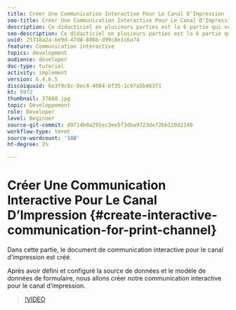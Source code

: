 ```yaml
---
title: Créer Une Communication Interactive Pour Le Canal D’Impression
seo-title: Créer Une Communication Interactive Pour Le Canal D’Impression
description: Ce didacticiel en plusieurs parties est la 6 partie qui vous permet de créer votre premier document de communication interactive pour le canal d’impression. Dans cette partie, le document de communication interactive pour le canal d’impression est créé.
seo-description: Ce didacticiel en plusieurs parties est la 6 partie qui vous permet de créer votre premier document de communication interactive pour le canal d’impression. Dans cette partie, le document de communication interactive pour le canal d’impression est créé.
uuid: 25318a2a-be9d-47d8-806b-d99c8e1c6a74
feature: Communication interactive
topics: development
audience: developer
doc-type: tutorial
activity: implement
version: 6.4,6.5
discoiquuid: 6e3f9c8c-8ec4-4084-bf35-1c97a5b463f1
kt: 5972
thumbnail: 37888.jpg
topic: Développement
role: Developer
level: Beginner
source-git-commit: d9714b9a291ec3ee5f3dba9723de72bb120d2149
workflow-type: tm+mt
source-wordcount: '108'
ht-degree: 2%

---
```



# Créer Une Communication Interactive Pour Le Canal D’Impression {#create-interactive-communication-for-print-channel}

Dans cette partie, le document de communication interactive pour le canal d’impression est créé.

Après avoir défini et configuré la source de données et le modèle de données de formulaire, nous allons créer notre communication interactive pour le canal d’impression.

>[!VIDEO](https://video.tv.adobe.com/v/37888/?quality=9)

